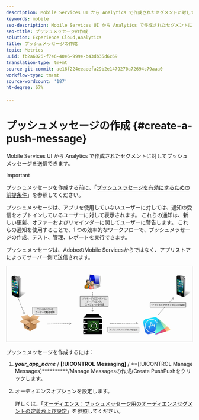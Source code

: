 ```yaml
---
description: Mobile Services UI から Analytics で作成されたセグメントに対してプッシュメッセージを送信できます。
keywords: mobile
seo-description: Mobile Services UI から Analytics で作成されたセグメントに対してプッシュメッセージを送信できます。
seo-title: プッシュメッセージの作成
solution: Experience Cloud,Analytics
title: プッシュメッセージの作成
topic: Metrics
uuid: fb2a6026-f7e6-40e6-999e-b43db35d6c69
translation-type: tm+mt
source-git-commit: ae16f224eeaeefa29b2e1479270a72694c79aaa0
workflow-type: tm+mt
source-wordcount: '187'
ht-degree: 67%

---
```



# プッシュメッセージの作成 {#create-a-push-message}

Mobile Services UI から Analytics で作成されたセグメントに対してプッシュメッセージを送信できます。

>[!IMPORTANT]
>
>プッシュメッセージを作成する前に、「[プッシュメッセージを有効にするための前提条件](/help/using/c-manage-app-settings/c-mob-confg-app/configure-push-messaging/prerequisites-push-messaging.md)」を参照してください。

プッシュメッセージは、アプリを使用していないユーザーに対しては、通知の受信をオプトインしているユーザーに対して表示されます。 これらの通知は、新しい更新、オファーおよびリマインダーに関してユーザーに警告します。 これらの通知を使用することで、1 つの効率的なワークフローで、プッシュメッセージの作成、テスト、管理、レポートを実行できます。

プッシュメッセージは、AdobeのMobile Servicesからではなく、アプリストアによってサーバー側で送信されます。

![](assets/push_message_diagram.png)

プッシュメッセージを作成するには：

1. ***your_app_name*** / **[!UICONTROL Messaging]** / **[!UICONTROL Manage Messages]**********/Manage Messagesの作成/Create PushPushをクリックします。
1. オーディエンスオプションを設定します。

   詳しくは、「[オーディエンス：プッシュメッセージ用のオーディエンスセグメントの定義および設定](/help/using/in-app-messaging/t-create-push-message/c-audience-push-message.md)」を参照してください。
